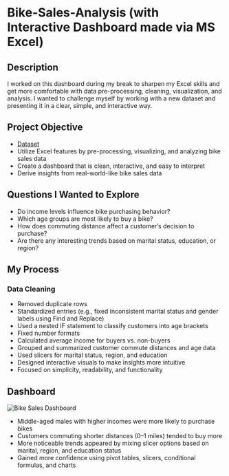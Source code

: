 # Bike-Sales-Analysis (with Interactive Dashboard made via MS Excel)

## Description
I worked on this dashboard during my break to sharpen my Excel skills and get more comfortable with data pre-processing, cleaning, visualization, and analysis. I wanted to challenge myself by working with a new dataset and presenting it in a clear, simple, and interactive way.

## Project Objective
- <a href="https://github.com/yeniyen123/Bike-Sales-Dashboard/blob/main/Bike%20Sales%20Dataset.xlsx">Dataset</a> 
- Utilize Excel features by pre-processing, visualizing, and analyzing bike sales data
- Create a dashboard that is clean, interactive, and easy to interpret
- Derive insights from real-world-like bike sales data

## Questions I Wanted to Explore
- Do income levels influence bike purchasing behavior?
- Which age groups are most likely to buy a bike?
- How does commuting distance affect a customer’s decision to purchase?
- Are there any interesting trends based on marital status, education, or region?

## My Process
### Data Cleaning
- Removed duplicate rows
- Standardized entries (e.g., fixed inconsistent marital status and gender labels using Find and Replace)
- Used a nested IF statement to classify customers into age brackets
- Fixed number formats
- Calculated average income for buyers vs. non-buyers
- Grouped and summarized customer commute distances and age data
- Used slicers for marital status, region, and education
- Designed interactive visuals to make insights more intuitive
- Focused on simplicity, readability, and functionality

## Dashboard
![Bike Sales Dashboard](https://github.com/user-attachments/assets/5b2eb00f-bee0-40e6-98f8-3fb02085224f)

- Middle-aged males with higher incomes were more likely to purchase bikes
- Customers commuting shorter distances (0–1 miles) tended to buy more
- More noticeable trends appeared by mixing slicer options based on marital, region, and education status
- Gained more confidence using pivot tables, slicers, conditional formulas, and charts


